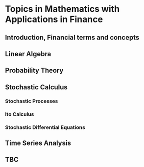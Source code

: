 # Topics in Mathematics with Applications in Finance


## Introduction, Financial terms and concepts

## Linear Algebra

## Probability Theory

## Stochastic Calculus

### Stochastic Processes

### Ito Calculus

### Stochastic Differential Equations

## Time Series Analysis

## TBC